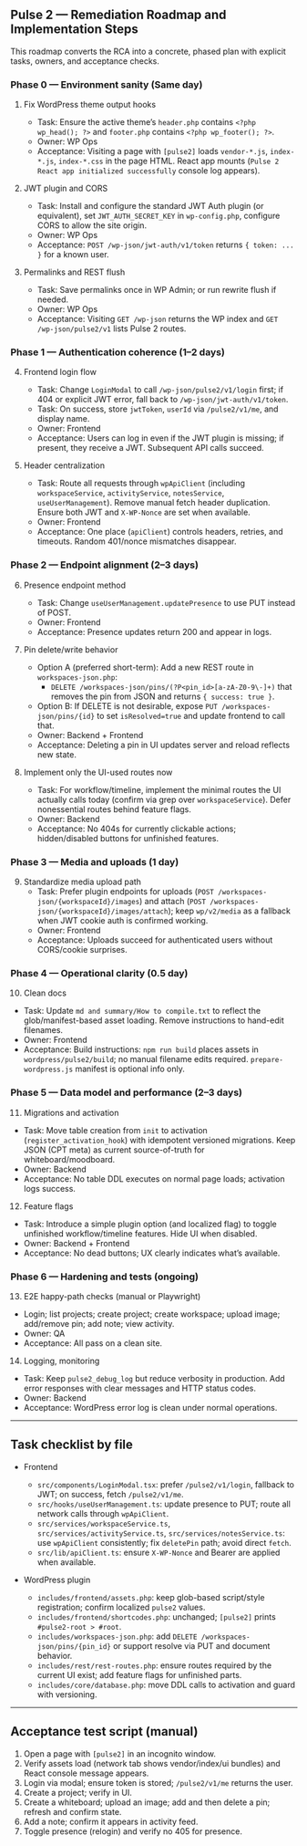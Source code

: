 ## Pulse 2 — Remediation Roadmap and Implementation Steps

This roadmap converts the RCA into a concrete, phased plan with explicit tasks, owners, and acceptance checks.

### Phase 0 — Environment sanity (Same day)

1) Fix WordPress theme output hooks
   - Task: Ensure the active theme’s `header.php` contains `<?php wp_head(); ?>` and `footer.php` contains `<?php wp_footer(); ?>`.
   - Owner: WP Ops
   - Acceptance: Visiting a page with `[pulse2]` loads `vendor-*.js`, `index-*.js`, `index-*.css` in the page HTML. React app mounts (`Pulse 2 React app initialized successfully` console log appears).

2) JWT plugin and CORS
   - Task: Install and configure the standard JWT Auth plugin (or equivalent), set `JWT_AUTH_SECRET_KEY` in `wp-config.php`, configure CORS to allow the site origin.
   - Owner: WP Ops
   - Acceptance: `POST /wp-json/jwt-auth/v1/token` returns `{ token: ... }` for a known user.

3) Permalinks and REST flush
   - Task: Save permalinks once in WP Admin; or run rewrite flush if needed.
   - Owner: WP Ops
   - Acceptance: Visiting `GET /wp-json` returns the WP index and `GET /wp-json/pulse2/v1` lists Pulse 2 routes.

### Phase 1 — Authentication coherence (1–2 days)

4) Frontend login flow
   - Task: Change `LoginModal` to call `/wp-json/pulse2/v1/login` first; if 404 or explicit JWT error, fall back to `/wp-json/jwt-auth/v1/token`.
   - Task: On success, store `jwtToken`, `userId` via `/pulse2/v1/me`, and display name.
   - Owner: Frontend
   - Acceptance: Users can log in even if the JWT plugin is missing; if present, they receive a JWT. Subsequent API calls succeed.

5) Header centralization
   - Task: Route all requests through `wpApiClient` (including `workspaceService`, `activityService`, `notesService`, `useUserManagement`). Remove manual fetch header duplication. Ensure both JWT and `X-WP-Nonce` are set when available.
   - Owner: Frontend
   - Acceptance: One place (`apiClient`) controls headers, retries, and timeouts. Random 401/nonce mismatches disappear.

### Phase 2 — Endpoint alignment (2–3 days)

6) Presence endpoint method
   - Task: Change `useUserManagement.updatePresence` to use PUT instead of POST.
   - Owner: Frontend
   - Acceptance: Presence updates return 200 and appear in logs.

7) Pin delete/write behavior
   - Option A (preferred short-term): Add a new REST route in `workspaces-json.php`:
     - `DELETE /workspaces-json/pins/(?P<pin_id>[a-zA-Z0-9\-]+)` that removes the pin from JSON and returns `{ success: true }`.
   - Option B: If DELETE is not desirable, expose `PUT /workspaces-json/pins/{id}` to set `isResolved=true` and update frontend to call that.
   - Owner: Backend + Frontend
   - Acceptance: Deleting a pin in UI updates server and reload reflects new state.

8) Implement only the UI-used routes now
   - Task: For workflow/timeline, implement the minimal routes the UI actually calls today (confirm via grep over `workspaceService`). Defer nonessential routes behind feature flags.
   - Owner: Backend
   - Acceptance: No 404s for currently clickable actions; hidden/disabled buttons for unfinished features.

### Phase 3 — Media and uploads (1 day)

9) Standardize media upload path
   - Task: Prefer plugin endpoints for uploads (`POST /workspaces-json/{workspaceId}/images`) and attach (`POST /workspaces-json/{workspaceId}/images/attach`); keep `wp/v2/media` as a fallback when JWT cookie auth is confirmed working.
   - Owner: Frontend
   - Acceptance: Uploads succeed for authenticated users without CORS/cookie surprises.

### Phase 4 — Operational clarity (0.5 day)

10) Clean docs
   - Task: Update `md and summary/How to compile.txt` to reflect the glob/manifest-based asset loading. Remove instructions to hand-edit filenames.
   - Owner: Frontend
   - Acceptance: Build instructions: `npm run build` places assets in `wordpress/pulse2/build`; no manual filename edits required. `prepare-wordpress.js` manifest is optional info only.

### Phase 5 — Data model and performance (2–3 days)

11) Migrations and activation
   - Task: Move table creation from `init` to activation (`register_activation_hook`) with idempotent versioned migrations. Keep JSON (CPT meta) as current source-of-truth for whiteboard/moodboard.
   - Owner: Backend
   - Acceptance: No table DDL executes on normal page loads; activation logs success.

12) Feature flags
   - Task: Introduce a simple plugin option (and localized flag) to toggle unfinished workflow/timeline features. Hide UI when disabled.
   - Owner: Backend + Frontend
   - Acceptance: No dead buttons; UX clearly indicates what’s available.

### Phase 6 — Hardening and tests (ongoing)

13) E2E happy-path checks (manual or Playwright)
   - Login; list projects; create project; create workspace; upload image; add/remove pin; add note; view activity.
   - Owner: QA
   - Acceptance: All pass on a clean site.

14) Logging, monitoring
   - Task: Keep `pulse2_debug_log` but reduce verbosity in production. Add error responses with clear messages and HTTP status codes.
   - Owner: Backend
   - Acceptance: WordPress error log is clean under normal operations.

---

## Task checklist by file

- Frontend
  - `src/components/LoginModal.tsx`: prefer `/pulse2/v1/login`, fallback to JWT; on success, fetch `/pulse2/v1/me`.
  - `src/hooks/useUserManagement.ts`: update presence to PUT; route all network calls through `wpApiClient`.
  - `src/services/workspaceService.ts`, `src/services/activityService.ts`, `src/services/notesService.ts`: use `wpApiClient` consistently; fix `deletePin` path; avoid direct `fetch`.
  - `src/lib/apiClient.ts`: ensure `X-WP-Nonce` and Bearer are applied when available.

- WordPress plugin
  - `includes/frontend/assets.php`: keep glob-based script/style registration; confirm localized `pulse2` values.
  - `includes/frontend/shortcodes.php`: unchanged; `[pulse2]` prints `#pulse2-root > #root`.
  - `includes/workspaces-json.php`: add `DELETE /workspaces-json/pins/{pin_id}` or support resolve via PUT and document behavior.
  - `includes/rest/rest-routes.php`: ensure routes required by the current UI exist; add feature flags for unfinished parts.
  - `includes/core/database.php`: move DDL calls to activation and guard with versioning.

---

## Acceptance test script (manual)

1) Open a page with `[pulse2]` in an incognito window.
2) Verify assets load (network tab shows vendor/index/ui bundles) and React console message appears.
3) Login via modal; ensure token is stored; `/pulse2/v1/me` returns the user.
4) Create a project; verify in UI.
5) Create a whiteboard; upload an image; add and then delete a pin; refresh and confirm state.
6) Add a note; confirm it appears in activity feed.
7) Toggle presence (relogin) and verify no 405 for presence.


